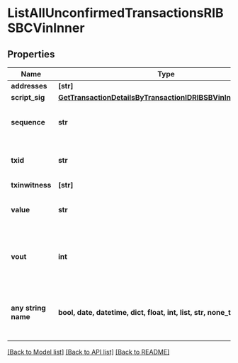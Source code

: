 # ListAllUnconfirmedTransactionsRIBSBCVinInner


## Properties
Name | Type | Description | Notes
------------ | ------------- | ------------- | -------------
**addresses** | **[str]** |  | 
**script_sig** | [**GetTransactionDetailsByTransactionIDRIBSBVinInnerScriptSig**](GetTransactionDetailsByTransactionIDRIBSBVinInnerScriptSig.md) |  | 
**sequence** | **str** | Represents the script sequence number. | 
**txid** | **str** | Represents the reference transaction identifier. | 
**txinwitness** | **[str]** |  | 
**value** | **str** | Represents the sent/received amount. | 
**vout** | **int** | Defines the vout of the transaction output, i.e. which output to spend. | 
**any string name** | **bool, date, datetime, dict, float, int, list, str, none_type** | any string name can be used but the value must be the correct type | [optional]

[[Back to Model list]](../README.md#documentation-for-models) [[Back to API list]](../README.md#documentation-for-api-endpoints) [[Back to README]](../README.md)


